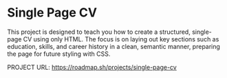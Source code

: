 # Single Page CV
This project is designed to teach you how to create a structured, single-page CV using only HTML. The focus is on laying out key sections such as education, skills, and career history in a clean, semantic manner, preparing the page for future styling with CSS.

PROJECT URL: https://roadmap.sh/projects/single-page-cv

